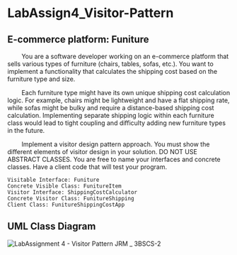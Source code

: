 # LabAssign4_Visitor-Pattern
## E-commerce platform: Funiture

&emsp;&emsp; You are a software developer working on an e-commerce platform that sells various types of furniture (chairs, tables, sofas, etc.). You want to implement a functionality that calculates the shipping cost based on the furniture type and size. <br>

&emsp;&emsp; Each furniture type might have its own unique shipping cost calculation logic. For example, chairs might be lightweight and have a flat shipping rate, while sofas might be bulky and require a distance-based shipping cost calculation. Implementing separate shipping logic within each furniture class would lead to tight coupling and difficulty adding new furniture types in the future. <br>

&emsp;&emsp; Implement a visitor design pattern approach. You must show the different elements of visitor design in your solution.  DO NOT USE ABSTRACT CLASSES. You are free to name your interfaces and concrete classes. Have a client code that will test your program. <br>

```
Visitable Interface: Funiture
Concrete Visible Class: FunitureItem
Visitor Interface: ShippingCostCalculator
Concrete Visitor Class: FunitureShipping
Client Class: FunitureShippingCostApp
```
## UML Class Diagram
![LabAssignment 4 - Visitor Pattern JRM _ 3BSCS-2](https://github.com/user-attachments/assets/a4d02558-d3a0-45c0-a0fc-20778f1580a7)
